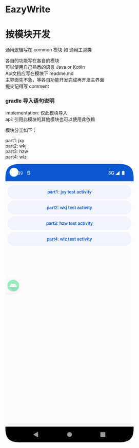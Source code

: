 # EazyWrite

# 按模块开发
通用逻辑写在 common 模块
如 通用工具类

各自的功能写在各自的模块  
可以使用自己熟悉的语言 Java or Kotlin  
Api文档应写在模块下 readme.md  
主界面先不急，等各自功能开发完成再开发主界面  
提交记得写 comment  

### gradle 导入语句说明
implementation: 仅此模块导入  
api: 引用此模块的其他模块也可以使用此依赖  

模块分工如下：

part1: jxy  
part2: wkj  
part3: hzw  
part4: wlz  

<img src="img/img1.png" width="400px">

